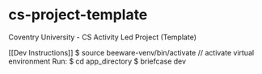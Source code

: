 # cs-project-template
Coventry University - CS Activity Led Project (Template)


[[Dev Instructions]]
$ source beeware-venv/bin/activate                  // activate virtual environment
Run:
$ cd app_directory
$ briefcase dev